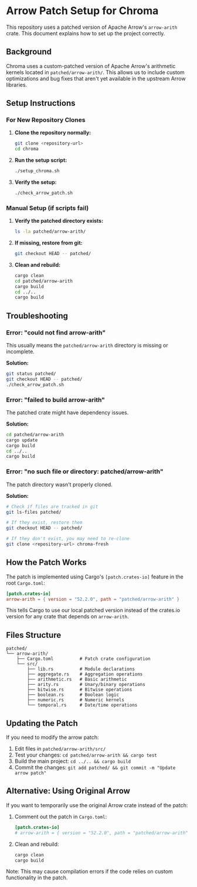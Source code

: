# Arrow Patch Setup for Chroma

This repository uses a patched version of Apache Arrow's `arrow-arith` crate. This document explains how to set up the project correctly.

## Background

Chroma uses a custom-patched version of Apache Arrow's arithmetic kernels located in `patched/arrow-arith/`. This allows us to include custom optimizations and bug fixes that aren't yet available in the upstream Arrow libraries.

## Setup Instructions

### For New Repository Clones

1. **Clone the repository normally:**
   ```bash
   git clone <repository-url>
   cd chroma
   ```

2. **Run the setup script:**
   ```bash
   ./setup_chroma.sh
   ```

3. **Verify the setup:**
   ```bash
   ./check_arrow_patch.sh
   ```

### Manual Setup (if scripts fail)

1. **Verify the patched directory exists:**
   ```bash
   ls -la patched/arrow-arith/
   ```

2. **If missing, restore from git:**
   ```bash
   git checkout HEAD -- patched/
   ```

3. **Clean and rebuild:**
   ```bash
   cargo clean
   cd patched/arrow-arith
   cargo build
   cd ../..
   cargo build
   ```

## Troubleshooting

### Error: "could not find arrow-arith"

This usually means the `patched/arrow-arith` directory is missing or incomplete.

**Solution:**
```bash
git status patched/
git checkout HEAD -- patched/
./check_arrow_patch.sh
```

### Error: "failed to build arrow-arith"

The patched crate might have dependency issues.

**Solution:**
```bash
cd patched/arrow-arith
cargo update
cargo build
cd ../..
cargo build
```

### Error: "no such file or directory: patched/arrow-arith"

The patch directory wasn't properly cloned.

**Solution:**
```bash
# Check if files are tracked in git
git ls-files patched/

# If they exist, restore them
git checkout HEAD -- patched/

# If they don't exist, you may need to re-clone
git clone <repository-url> chroma-fresh
```

## How the Patch Works

The patch is implemented using Cargo's `[patch.crates-io]` feature in the root `Cargo.toml`:

```toml
[patch.crates-io]
arrow-arith = { version = "52.2.0", path = "patched/arrow-arith" }
```

This tells Cargo to use our local patched version instead of the crates.io version for any crate that depends on `arrow-arith`.

## Files Structure

```
patched/
└── arrow-arith/
    ├── Cargo.toml          # Patch crate configuration
    └── src/
        ├── lib.rs          # Module declarations
        ├── aggregate.rs    # Aggregation operations
        ├── arithmetic.rs   # Basic arithmetic
        ├── arity.rs        # Unary/binary operations
        ├── bitwise.rs      # Bitwise operations
        ├── boolean.rs      # Boolean logic
        ├── numeric.rs      # Numeric kernels
        └── temporal.rs     # Date/time operations
```

## Updating the Patch

If you need to modify the arrow patch:

1. Edit files in `patched/arrow-arith/src/`
2. Test your changes: `cd patched/arrow-arith && cargo test`
3. Build the main project: `cd ../.. && cargo build`
4. Commit the changes: `git add patched/ && git commit -m "Update arrow patch"`

## Alternative: Using Original Arrow

If you want to temporarily use the original Arrow crate instead of the patch:

1. Comment out the patch in `Cargo.toml`:
   ```toml
   [patch.crates-io]
   # arrow-arith = { version = "52.2.0", path = "patched/arrow-arith" }
   ```

2. Clean and rebuild:
   ```bash
   cargo clean
   cargo build
   ```

Note: This may cause compilation errors if the code relies on custom functionality in the patch.
